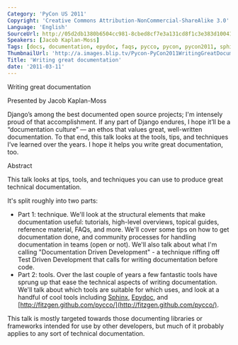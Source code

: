 ```yaml
---
Category: 'PyCon US 2011'
Copyright: 'Creative Commons Attribution-NonCommercial-ShareAlike 3.0'
Language: 'English'
SourceUrl: http://05d2db1380b6504cc981-8cbed8cf7e3a131cd8f1c3e383d10041.r93.cf2.rackcdn.com/pycon-us-2011/403_writing-great-documentation.mp4
Speakers: [Jacob Kaplan-Moss]
Tags: [docs, documentation, epydoc, faqs, pycco, pycon, pycon2011, sphinx]
ThumbnailUrl: 'http://a.images.blip.tv/Pycon-PyCon2011WritingGreatDocumentation902.png'
Title: 'Writing great documentation'
date: '2011-03-11'
---
```

Writing great documentation

Presented by Jacob Kaplan-Moss

Django’s among the best documented open source projects; I'm intensely proud
of that accomplishment. If any part of Django endures, I hope it’ll be a
“documentation culture” — an ethos that values great, well-written
documentation. To that end, this talk looks at the tools, tips, and techniques
I’ve learned over the years. I hope it helps you write great documentation,
too.

Abstract

This talk looks at tips, tools, and techniques you can use to produce great
technical documentation.

It's split roughly into two parts:

  * Part 1: technique. We'll look at the structural elements that make documentation useful: tutorials, high-level overviews, topical guides, reference material, FAQs, and more. We'll cover some tips on how to get documentation done, and community processes for handling documentation in teams (open or not). We'll also talk about what I'm calling "Documentation Driven Development" - a technique riffing off Test Driven Development that calls for writing documentation before code. 
  * Part 2: tools. Over the last couple of years a few fantastic tools have sprung up that ease the technical aspects of writing documentation. We'll talk about which tools are suitable for which uses, and look at a handful of cool tools including [Sphinx](http://sphinx.pocoo.org/), [Epydoc](http://epydoc.sourceforge.net/), and [http://fitzgen.github.com/pycco/](http://fitzgen.github.com/pycco/). 

This talk is mostly targeted towards those documenting libraries or frameworks
intended for use by other developers, but much of it probably applies to any
sort of technical documentation.
